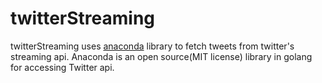# twitterStreaming

twitterStreaming uses [anaconda][anaconda] library to fetch tweets from twitter's 
streaming api. Anaconda is an open source(MIT license) library in golang for accessing
Twitter api.

[anaconda]: https://github.com/ChimeraCoder/anaconda
